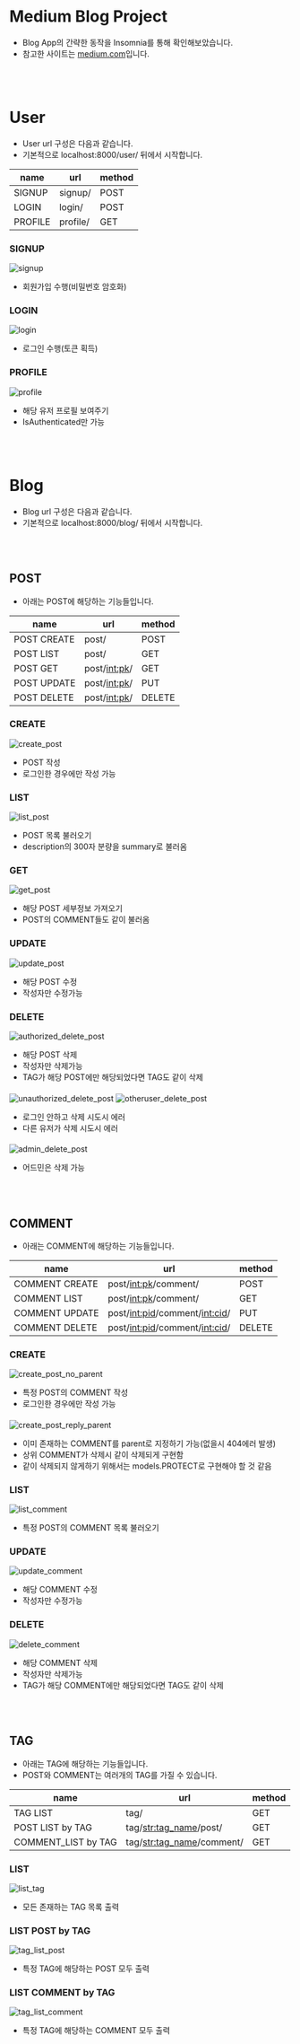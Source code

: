 # Medium Blog Project
- Blog App의 간략한 동작을 Insomnia를 통해 확인해보았습니다.
- 참고한 사이트는 [medium.com](https://medium.com/)입니다.

<br></br>
# User
- User url 구성은 다음과 같습니다.
- 기본적으로 localhost:8000/user/ 뒤에서 시작합니다.

|name|url|method|
|-|-|-|
|SIGNUP|signup/|POST|
|LOGIN|login/|POST|
|PROFILE|profile/|GET|

### SIGNUP
![signup](./pictures/signup.PNG)
- 회원가입 수행(비밀번호 암호화)


### LOGIN
![login](./pictures/login.PNG)
- 로그인 수행(토큰 획득)


### PROFILE
![profile](./pictures/profile.PNG)
- 해당 유저 프로필 보여주기
- IsAuthenticated만 가능

<br></br>
# Blog
- Blog url 구성은 다음과 같습니다.
- 기본적으로 localhost:8000/blog/ 뒤에서 시작합니다.

<br></br>
## POST
- 아래는 POST에 해당하는 기능들입니다.

|name|url|method|
|-|-|-|
|POST CREATE|post/|POST|
|POST LIST|post/|GET|
|POST GET|post/<int:pk>/|GET|
|POST UPDATE|post/<int:pk>/|PUT|
|POST DELETE|post/<int:pk>/|DELETE|

### CREATE
![create_post](./pictures/create_post.PNG)
- POST 작성
- 로그인한 경우에만 작성 가능


### LIST
![list_post](./pictures/list_post.PNG)
- POST 목록 불러오기
- description의 300자 분량을 summary로 불러옴


### GET
![get_post](./pictures/get_post.PNG)
- 해당 POST 세부정보 가져오기
- POST의 COMMENT들도 같이 불러옴


### UPDATE
![update_post](./pictures/update_post.PNG)
- 해당 POST 수정
- 작성자만 수정가능


### DELETE
![authorized_delete_post](./pictures/authorized_delete_post.PNG)
- 해당 POST 삭제
- 작성자만 삭제가능
- TAG가 해당 POST에만 해당되었다면 TAG도 같이 삭제
####
![unauthorized_delete_post](./pictures/authorized_delete_post.PNG)
![otheruser_delete_post](./pictures/otheruser_delete_post.PNG)
- 로그인 안하고 삭제 시도시 에러
- 다른 유저가 삭제 시도시 에러
####
![admin_delete_post](./pictures/admin_delete_post.PNG)
- 어드민은 삭제 가능

<br></br>
## COMMENT
- 아래는 COMMENT에 해당하는 기능들입니다.

|name|url|method|
|-|-|-|
|COMMENT CREATE|post/<int:pk>/comment/|POST|
|COMMENT LIST|post/<int:pk>/comment/|GET|
|COMMENT UPDATE|post/<int:pid>/comment/<int:cid>/|PUT|
|COMMENT DELETE|post/<int:pid>/comment/<int:cid>/|DELETE|

### CREATE
![create_post_no_parent](./pictures/create_comment_no_parent.PNG)
- 특정 POST의 COMMENT 작성
- 로그인한 경우에만 작성 가능
#### 
![create_post_reply_parent](./pictures/create_comment_reply_parent.PNG)
- 이미 존재하는 COMMENT를 parent로 지정하기 가능(없을시 404에러 발생)
- 상위 COMMENT가 삭제시 같이 삭제되게 구현함
- 같이 삭제되지 않게하기 위해서는 models.PROTECT로 구현해야 할 것 같음


### LIST
![list_comment](./pictures/list_comment.PNG)
- 특정 POST의 COMMENT 목록 불러오기


### UPDATE
![update_comment](./pictures/update_comment.PNG)
- 해당 COMMENT 수정
- 작성자만 수정가능


### DELETE
![delete_comment](./pictures/delete_comment.PNG)
- 해당 COMMENT 삭제
- 작성자만 삭제가능
- TAG가 해당 COMMENT에만 해당되었다면 TAG도 같이 삭제

<br></br>
## TAG
- 아래는 TAG에 해당하는 기능들입니다.
- POST와 COMMENT는 여러개의 TAG를 가질 수 있습니다.

|name|url|method|
|-|-|-|
|TAG LIST|tag/|GET|
|POST LIST by TAG|tag/<str:tag_name>/post/|GET|
|COMMENT_LIST by TAG|tag/<str:tag_name>/comment/|GET|

### LIST
![list_tag](./pictures/list_tag.PNG)
- 모든 존재하는 TAG 목록 출력


### LIST POST by TAG
![tag_list_post](./pictures/tag_list_post.PNG)
- 특정 TAG에 해당하는 POST 모두 출력


### LIST COMMENT by TAG
![tag_list_comment](./pictures/tag_list_comment.PNG)
- 특정 TAG에 해당하는 COMMENT 모두 출력

